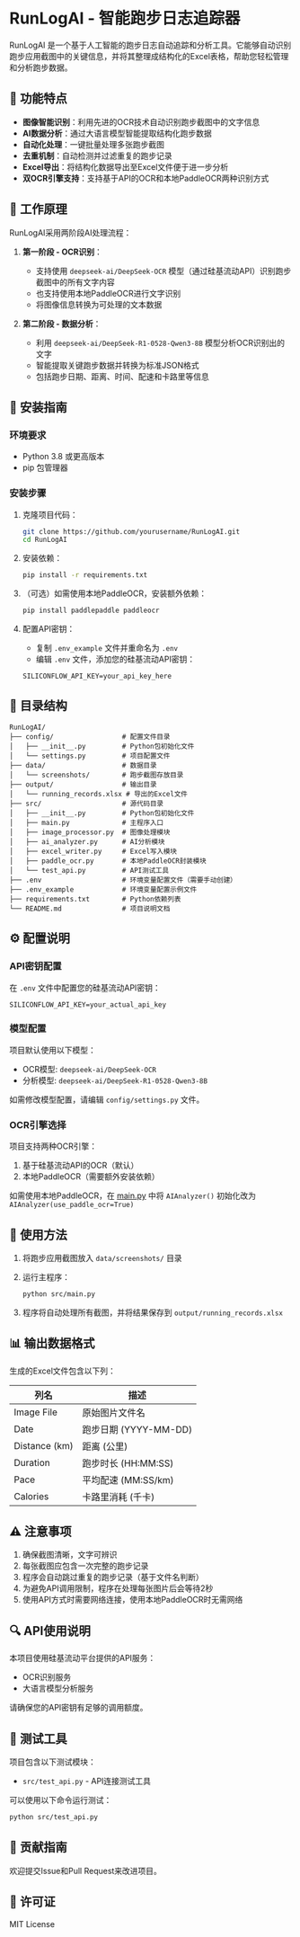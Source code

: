 # RunLogAI - 智能跑步日志追踪器

RunLogAI 是一个基于人工智能的跑步日志自动追踪和分析工具。它能够自动识别跑步应用截图中的关键信息，并将其整理成结构化的Excel表格，帮助您轻松管理和分析跑步数据。

## 🌟 功能特点

- **图像智能识别**：利用先进的OCR技术自动识别跑步截图中的文字信息
- **AI数据分析**：通过大语言模型智能提取结构化跑步数据
- **自动化处理**：一键批量处理多张跑步截图
- **去重机制**：自动检测并过滤重复的跑步记录
- **Excel导出**：将结构化数据导出至Excel文件便于进一步分析
- **双OCR引擎支持**：支持基于API的OCR和本地PaddleOCR两种识别方式

## 🔧 工作原理

RunLogAI采用两阶段AI处理流程：

1. **第一阶段 - OCR识别**：
   - 支持使用 `deepseek-ai/DeepSeek-OCR` 模型（通过硅基流动API）识别跑步截图中的所有文字内容
   - 也支持使用本地PaddleOCR进行文字识别
   - 将图像信息转换为可处理的文本数据

2. **第二阶段 - 数据分析**：
   - 利用 `deepseek-ai/DeepSeek-R1-0528-Qwen3-8B` 模型分析OCR识别出的文字
   - 智能提取关键跑步数据并转换为标准JSON格式
   - 包括跑步日期、距离、时间、配速和卡路里等信息

## 🚀 安装指南

### 环境要求

- Python 3.8 或更高版本
- pip 包管理器

### 安装步骤

1. 克隆项目代码：
   ```bash
   git clone https://github.com/yourusername/RunLogAI.git
   cd RunLogAI
   ```

2. 安装依赖：
   ```bash
   pip install -r requirements.txt
   ```

3. （可选）如需使用本地PaddleOCR，安装额外依赖：
   ```bash
   pip install paddlepaddle paddleocr
   ```

4. 配置API密钥：
   - 复制 `.env_example` 文件并重命名为 `.env`
   - 编辑 `.env` 文件，添加您的硅基流动API密钥：
   ```
   SILICONFLOW_API_KEY=your_api_key_here
   ```

## 📁 目录结构

```
RunLogAI/
├── config/                 # 配置文件目录
│   ├── __init__.py         # Python包初始化文件
│   └── settings.py         # 项目配置文件
├── data/                   # 数据目录
│   └── screenshots/        # 跑步截图存放目录
├── output/                 # 输出目录
│   └── running_records.xlsx # 导出的Excel文件
├── src/                    # 源代码目录
│   ├── __init__.py         # Python包初始化文件
│   ├── main.py             # 主程序入口
│   ├── image_processor.py  # 图像处理模块
│   ├── ai_analyzer.py      # AI分析模块
│   ├── excel_writer.py     # Excel写入模块
│   ├── paddle_ocr.py       # 本地PaddleOCR封装模块
│   └── test_api.py         # API测试工具
├── .env                    # 环境变量配置文件（需要手动创建）
├── .env_example            # 环境变量配置示例文件
├── requirements.txt        # Python依赖列表
└── README.md               # 项目说明文档
```

## ⚙️ 配置说明

### API密钥配置
在 `.env` 文件中配置您的硅基流动API密钥：
```env
SILICONFLOW_API_KEY=your_actual_api_key
```

### 模型配置
项目默认使用以下模型：
- OCR模型: `deepseek-ai/DeepSeek-OCR`
- 分析模型: `deepseek-ai/DeepSeek-R1-0528-Qwen3-8B`

如需修改模型配置，请编辑 `config/settings.py` 文件。

### OCR引擎选择
项目支持两种OCR引擎：
1. 基于硅基流动API的OCR（默认）
2. 本地PaddleOCR（需要额外安装依赖）

如需使用本地PaddleOCR，在 [main.py](file:///d:/Project/RunLogAI/src/main.py#L22-L22) 中将 `AIAnalyzer()` 初始化改为 `AIAnalyzer(use_paddle_ocr=True)`

## 📖 使用方法

1. 将跑步应用截图放入 `data/screenshots/` 目录

2. 运行主程序：
   ```bash
   python src/main.py
   ```

3. 程序将自动处理所有截图，并将结果保存到 `output/running_records.xlsx`

## 📊 输出数据格式

生成的Excel文件包含以下列：

| 列名 | 描述 |
|------|------|
| Image File | 原始图片文件名 |
| Date | 跑步日期 (YYYY-MM-DD) |
| Distance (km) | 距离 (公里) |
| Duration | 跑步时长 (HH:MM:SS) |
| Pace | 平均配速 (MM:SS/km) |
| Calories | 卡路里消耗 (千卡) |

## ⚠️ 注意事项

1. 确保截图清晰，文字可辨识
2. 每张截图应包含一次完整的跑步记录
3. 程序会自动跳过重复的跑步记录（基于文件名判断）
4. 为避免API调用限制，程序在处理每张图片后会等待2秒
5. 使用API方式时需要网络连接，使用本地PaddleOCR时无需网络

## 🔍 API使用说明

本项目使用硅基流动平台提供的API服务：
- OCR识别服务
- 大语言模型分析服务

请确保您的API密钥有足够的调用额度。

## 🧪 测试工具

项目包含以下测试模块：
- `src/test_api.py` - API连接测试工具

可以使用以下命令运行测试：
```bash
python src/test_api.py
```

## 🤝 贡献指南

欢迎提交Issue和Pull Request来改进项目。

## 📄 许可证

MIT License